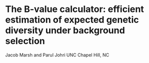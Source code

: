 # The B-value calculator: efficient estimation of expected genetic diversity under background selection

Jacob Marsh and Parul Johri
UNC Chapel Hill, NC
